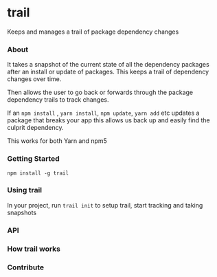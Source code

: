 # trail
Keeps and manages a trail of package dependency changes

### About
It takes a snapshot of the current state of all the dependency packages after an install or
update of packages. This keeps a trail of dependency changes over time.

Then allows the user to go back or forwards through the package dependency trails to track changes.

If an `npm install` , `yarn install`, `npm update`, `yarn add` etc updates a package that breaks your app this allows us back up
and easily find the culprit dependency.

This works for both Yarn and npm5

### Getting Started

  `npm install -g trail`

### Using trail

 In your project, run `trail init` to setup trail, start tracking and taking snapshots

### API

### How trail works

### Contribute
